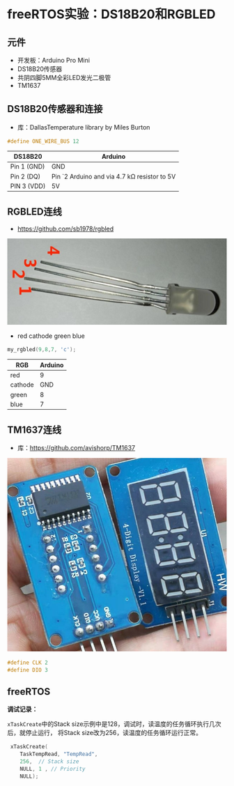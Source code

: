 # freeRTOS实验：DS18B20和RGBLED

##  元件

*  开发板：Arduino Pro Mini
*  DS18B20传感器
*  共阴四脚5MM全彩LED发光二极管
*  TM1637

## DS18B20传感器和连接

* 库：DallasTemperature library by Miles Burton

```c
#define ONE_WIRE_BUS 12
```
|DS18B20     |Arduino |
|------------|--------|
|Pin 1 (GND) |	GND   |
|Pin 2 (DQ)	 |Pin `2 Arduino and via 4.7 kΩ resistor to 5V|
|PIN 3 (VDD) |	5V    |

##  RGBLED连线

* https://github.com/sb1978/rgbled

![common_cathode_rgb_led](img/common_cathode_rgb_led.jpg)

* red cathode green blue

```c
my_rgbled(9,8,7, 'c');
```
|RGB    |Arduino |
|-------|--------|
|red    |  9     |
|cathode| GND	 |
|green  | 8      |
|blue   | 7      |

## TM1637连线

* 库：https://github.com/avishorp/TM1637

![](img/TM1637.jpg)

```c
#define CLK 2
#define DIO 3
```

##  freeRTOS

**调试记录：**

`xTaskCreate`中的Stack size示例中是128，调试时，读温度的任务循环执行几次后，就停止运行，
  将Stack size改为256，读温度的任务循环运行正常。

```c
 xTaskCreate(
    TaskTempRead, "TempRead",
    256,  // Stack size
    NULL, 1 , // Priority
    NULL);
```





 